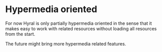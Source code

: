 # Hypermedia oriented

For now Hyral is only partially hypermedia oriented in the sense that it makes easy to work with related resources 
without loading all resources from the start.

The future might bring more hypermedia related features.
